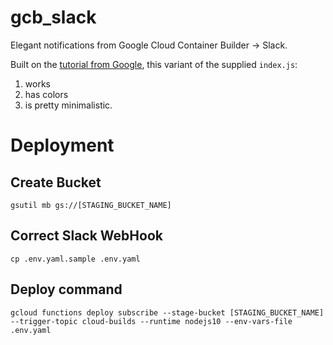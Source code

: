 # gcb_slack
Elegant notifications from Google Cloud Container Builder -> Slack.

Built on the [tutorial from Google](https://cloud.google.com/container-builder/docs/tutorials/configuring-third-party-notifications), this variant of the supplied `index.js`:
1. works
2. has colors
3. is pretty minimalistic.


# Deployment

## Create Bucket

```
gsutil mb gs://[STAGING_BUCKET_NAME]
```

## Correct Slack WebHook

```
cp .env.yaml.sample .env.yaml
```

## Deploy command

```
gcloud functions deploy subscribe --stage-bucket [STAGING_BUCKET_NAME] --trigger-topic cloud-builds --runtime nodejs10 --env-vars-file .env.yaml
```
